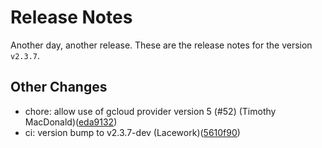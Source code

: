 # Release Notes
Another day, another release. These are the release notes for the version `v2.3.7`.

## Other Changes
* chore: allow use of gcloud provider version 5 (#52) (Timothy MacDonald)([eda9132](https://github.com/lacework/terraform-gcp-gcr/commit/eda9132dedda6e379ee21807597ac1bdab81c207))
* ci: version bump to v2.3.7-dev (Lacework)([5610f90](https://github.com/lacework/terraform-gcp-gcr/commit/5610f907a88a76a593b111250c5d47520e242698))
